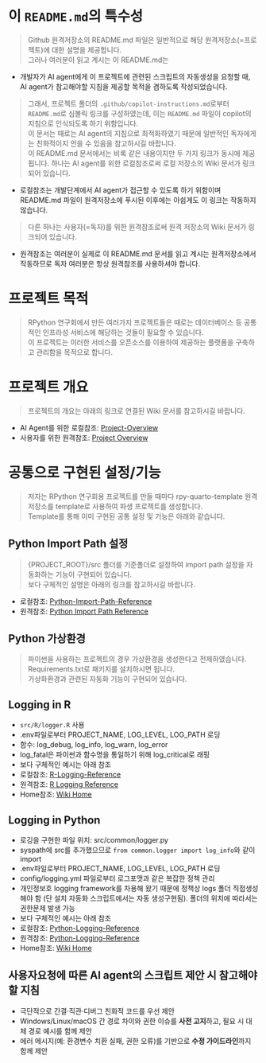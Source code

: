 # 이 `README.md`의 특수성
> Github 원격저장소의 README.md 파일은 일반적으로 해당 원격저장소(=프로젝트)에 대한 설명을 제공합니다.      
> 그러나 여러분이 읽고 계시는 이 README.md는 
- 개발자가 AI agent에게 이 프로젝트에 관련된 스크립트의 자동생성을 요청할 때, AI agent가 참고해야할 지침을 제공할 목적을 겸하도록 작성되었습니다.   
> 그래서, 프로젝트 폴더의 `.github/copilot-instructions.md`로부터 `README.md`로 심볼릭 링크를 구성하였는데, 이는 `README.md` 파일이 copilot의 지침으로 인식되도록 하기 위함입니다.   
> 이 문서는 때로는 AI agent의 지침으로 최적화하였기 때문에 일반적인 독자에게는 친화적이지 안을 수 있음을 참고하시길 바랍니다.   
> 이 README.md 문서에서는 비록 같은 내용이지만 두 가지 링크가 동시에 제공됩니다.
> 하나는 AI agent를 위한 로컬참조로써 로컬 저장소의 Wiki 문서가 링크되어 있습니다.
- 로컬참조는 개발단계에서 AI agent가 접근할 수 있도록 하기 위함이며 README.md 파일이 원격저장소에 푸시된 이후에는 아쉽게도 이 링크는 작동하지 않습니다.
> 다른 하나는 사용자(=독자)를 위한 원격참조로써 원격 저장소의 Wiki 문서가 링크되어 있습니다.
 - 원격참조는 여러분이 실제로 이 README.md 문서를 읽고 계시는 원격저장소에서 작동하므로 독자 여러분은 항상 원격참조를 사용하셔야 합니다.     
  
# 프로젝트 목적
> RPython 연구회에서 만든 여러가지 프로젝트들은 때로는 데이터베이스 등 공통적인 인프라성 서비스에 해당하는 것들이 필요할 수 있습니다.   
> 이 프로젝트는 이러한 서비스를 오픈소스를 이용하여 제공하는 플랫폼을 구축하고 관리함을 목적으로 합니다.

# 프로젝트 개요
> 프로젝트의 개요는 아래의 링크로 연결된 Wiki 문서를 참고하시길 바랍니다.      
- AI Agent를 위한 로컬참조: [Project-Overview](wiki/Project-Overview.md)   
- 사용자를 위한 원격참조: [Project Overview](https://github.com/RPythonStudy/rpy-quarto-template/wiki/Project-Overview)



# 공통으로 구현된 설정/기능
> 저자는 RPython 연구회용 프로젝트를 만들 때마다 rpy-quarto-template 원격저장소를 template로 사용하여 파생 프로젝트를 생성합니다.   
> Template를 통해 이미 구현된 공통 설정 및 기능은 아래와 같습니다.

## Python Import Path 설정
> {PROJECT_ROOT}/src 폴더를 기준폴더로 설정하여 import path 설정을 자동화하는 기능이 구현되어 있습니다.   
> 보다 구체적인 설명은 아래의 링크를 참고하시길 바랍니다.
- 로컬참조: [Python-Import-Path-Reference](wiki/Python-Import-Path-Reference(파이썬-임포트-경로-설정).md)
- 원격참조: [Python Import Path Reference](https://github.com/RPythonStudy/rpy-quarto-template/wiki/Python-Import-Path-Reference(파이썬-임포트-경로-설정))


## Python 가상환경
> 파이썬을 사용하는 프로젝트의 경우 가상환경을 생성한다고 전제하였습니다.   
> Requirements.txt로 패키지를 설치하시면 됩니다.   
> 가상화환경과 관련된 자동화 기능이 구현되어 있습니다. 


## Logging in R
- `src/R/logger.R` 사용
- .env파일로부터 PROJECT_NAME, LOG_LEVEL, LOG_PATH 로딩
- 함수: log_debug, log_info, log_warn, log_error
- log_fatal은 파이썬과 함수명을 통일하기 위해 log_critical로 래핑
- 보다 구체적인 예시는 아래 참조
- 로컬참조: [R-Logging-Reference](wiki/R-Logging-Reference.md)
- 원격참조: [R Logging Reference](https://github.com/RPythonStudy/rpy-quarto-template/wiki/R-Logging-Reference)
- Home참조: [Wiki Home](https://github.com/RPythonStudy/rpy-quarto-template/wiki/Home)



## Logging in Python 
- 로깅을 구현한 파일 위치: src/common/logger.py
- syspath에 src를 추가했으므로 `from common.logger import log_info`와 같이 import
- .env파일로부터 PROJECT_NAME, LOG_LEVEL, LOG_PATH 로딩
- config/logging.yml 파일로부터 로그포맷과 같은 복잡한 정책 관리
- 개인정보호 logging framework를 차용해 왔기 때문에 정책상 logs 폴더 직접생성해야 함 (단 설치 자동화 스크립트에서는 자동 생성구현됨). 폴더의 위치에 따라서는 권한문제 발생 가능
- 보다 구체적인 예시는 아래 참조
- 로컬참조: [Python-Logging-Reference](wiki/Python-Logging-Reference.md)
- 원격참조: [Python-Logging-Reference](https://github.com/RPythonStudy/rpy-quarto-template/wiki/Python-Logging-Reference)
- Home참조: [Wiki Home](https://github.com/RPythonStudy/rpy-quarto-template/wiki/Home)


## 사용자요청에 따른 AI agent의 스크립트 제안 시 참고해야할 지침
- 극단적으로 간결·직관·디버그 친화적 코드를 우선 제안
- Windows/Linux/macOS 간 경로 차이와 권한 이슈를 **사전 고지**하고, 필요 시 대체 경로 예시를 함께 제안
- 에러 메시지(예: 환경변수 치환 실패, 권한 오류)를 기반으로 **수정 가이드라인**까지 함께 제안

